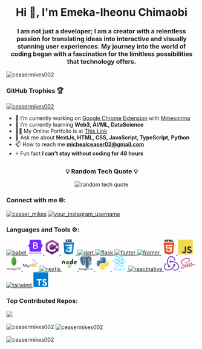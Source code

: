 <h1 align="center">Hi 👋, I'm Emeka-Iheonu Chimaobi</h1>
<h3 align="center">I am not just a developer; I am a creator with a relentless passion for translating ideas into interactive and visually stunning user experiences. My journey into the world of coding began with a fascination for the limitless possibilities that technology offers.</h3>

<p align="left"> <img src="https://komarev.com/ghpvc/?username=ceasermikes002&label=Profile%20views&color=0e75b6&style=flat" alt="ceasermikes002" /> </p>

<h3 align= "left">GitHub Trophies 🏆</h3>
<p align="left"> <a href="https://github.com/ryo-ma/github-profile-trophy"><img src="https://github-profile-trophy.vercel.app/?username=ceasermikes002" alt="ceasermikes002" /></a> </p>

- 🔭 I’m currently working on [Google Chrome Extension](https://github.com/ceasermikes002/google-chrome-extension) with [Mmesonma](https://github.com/Mmeso1/)
- 🌱 I’m currently learning **Web3, AI/ML, DataScience**
- 👨‍💻 My Online Portfolio is at [This Link](https://chima-portfolio.vercel.app/)
- 💬 Ask me about **NextJs, HTML, CSS, JavaScript, TypeScript, Python**
- 📫 How to reach me **michealceaser02@gmail.com**
- ⚡ Fun fact **I can't stay without coding for 48 hours**

<!-- Random Tech Quote -->
<h3 align="center">💡 Random Tech Quote 💡</h3>
<p align="center">
  <img src="https://quotes-github-readme.vercel.app/api?type=horizontal&theme=dark" alt="random tech quote" />
</p>

<!-- Connect with Me -->
<h3 align="left">Connect with me 🌐:</h3>
<p align="left">
  <a href="https://twitter.com/ceaser_mikes" target="blank"><img align="center" src="https://raw.githubusercontent.com/rahuldkjain/github-profile-readme-generator/master/src/images/icons/Social/twitter.svg" alt="ceaser_mikes" height="30" width="40" /></a>
  <a href="https://www.instagram.com/_.ctech_" target="blank"><img align="center" src="https://raw.githubusercontent.com/rahuldkjain/github-profile-readme-generator/master/src/images/icons/Social/instagram.svg" alt="your_instagram_username" height="30" width="40" /></a>
</p>

<!-- Languages and Tools -->
<h3 align="left">Languages and Tools ⚙:</h3>
<p align="left">
  <a href="https://babeljs.io/" target="_blank" rel="noreferrer">
    <img src="https://www.vectorlogo.zone/logos/babeljs/babeljs-icon.svg" alt="babel" width="40" height="40"/>
  </a>
  <a href="https://getbootstrap.com" target="_blank" rel="noreferrer">
    <img src="https://raw.githubusercontent.com/devicons/devicon/master/icons/bootstrap/bootstrap-plain-wordmark.svg" alt="bootstrap" width="40" height="40"/>
  </a>
  <a href="https://www.w3schools.com/cs/" target="_blank" rel="noreferrer">
    <img src="https://raw.githubusercontent.com/devicons/devicon/master/icons/csharp/csharp-original.svg" alt="csharp" width="40" height="40"/>
  </a>
  <a href="https://www.w3schools.com/css/" target="_blank" rel="noreferrer">
    <img src="https://raw.githubusercontent.com/devicons/devicon/master/icons/css3/css3-original-wordmark.svg" alt="css3" width="40" height="40"/>
  </a>
  <a href="https://dart.dev" target="_blank" rel="noreferrer">
    <img src="https://www.vectorlogo.zone/logos/dartlang/dartlang-icon.svg" alt="dart" width="40" height="40"/>
  </a>
  <a href="https://flask.palletsprojects.com/" target="_blank" rel="noreferrer">
    <img src="https://www.vectorlogo.zone/logos/pocoo_flask/pocoo_flask-icon.svg" alt="flask" width="40" height="40"/>
  </a>
  <a href="https://flutter.dev" target="_blank" rel="noreferrer">
    <img src="https://www.vectorlogo.zone/logos/flutterio/flutterio-icon.svg" alt="flutter" width="40" height="40"/>
  </a>
  <a href="https://www.framer.com/" target="_blank" rel="noreferrer">
    <img src="https://www.vectorlogo.zone/logos/framer/framer-icon.svg" alt="framer" width="40" height="40"/>
  </a>
  <a href="https://www.w3.org/html/" target="_blank" rel="noreferrer">
    <img src="https://raw.githubusercontent.com/devicons/devicon/master/icons/html5/html5-original-wordmark.svg" alt="html5" width="40" height="40"/>
  </a>
  <a href="https://developer.mozilla.org/en-US/docs/Web/JavaScript" target="_blank" rel="noreferrer">
    <img src="https://raw.githubusercontent.com/devicons/devicon/master/icons/javascript/javascript-original.svg" alt="javascript" width="40" height="40"/>
  </a>
  <a href="https://www.mongodb.com/" target="_blank" rel="noreferrer">
    <img src="https://raw.githubusercontent.com/devicons/devicon/master/icons/mongodb/mongodb-original-wordmark.svg" alt="mongodb" width="40" height="40"/>
  </a>
  <a href="https://www.mysql.com/" target="_blank" rel="noreferrer">
    <img src="https://raw.githubusercontent.com/devicons/devicon/master/icons/mysql/mysql-original-wordmark.svg" alt="mysql" width="40" height="40"/>
  </a>
  <a href="https://nextjs.org/" target="_blank" rel="noreferrer">
    <img src="https://cdn.worldvectorlogo.com/logos/nextjs-2.svg" alt="nextjs" width="40" height="40"/>
  </a>
  <a href="https://nodejs.org" target="_blank" rel="noreferrer">
    <img src="https://raw.githubusercontent.com/devicons/devicon/master/icons/nodejs/nodejs-original-wordmark.svg" alt="nodejs" width="40" height="40"/>
  </a>
  <a href="https://www.postgresql.org" target="_blank" rel="noreferrer">
    <img src="https://raw.githubusercontent.com/devicons/devicon/master/icons/postgresql/postgresql-original-wordmark.svg" alt="postgresql" width="40" height="40"/>
  </a>
  <a href="https://www.python.org" target="_blank" rel="noreferrer">
    <img src="https://raw.githubusercontent.com/devicons/devicon/master/icons/python/python-original.svg" alt="python" width="40" height="40"/>
  </a>
  <a href="https://reactjs.org/" target="_blank" rel="noreferrer">
    <img src="https://raw.githubusercontent.com/devicons/devicon/master/icons/react/react-original-wordmark.svg" alt="react" width="40" height="40"/>
  </a>
  <a href="https://reactnative.dev/" target="_blank" rel="noreferrer">
    <img src="https://reactnative.dev/img/header_logo.svg" alt="reactnative" width="40" height="40"/>
  </a>
  <a href="https://redux.js.org" target="_blank" rel="noreferrer">
    <img src="https://raw.githubusercontent.com/devicons/devicon/master/icons/redux/redux-original.svg" alt="redux" width="40" height="40"/>
  </a>
  <a href="https://sass-lang.com" target="_blank" rel="noreferrer">
    <img src="https://raw.githubusercontent.com/devicons/devicon/master/icons/sass/sass-original.svg" alt="sass" width="40" height="40"/>
  </a>
  <a href="https://tailwindcss.com/" target="_blank" rel="noreferrer">
    <img src="https://www.vectorlogo.zone/logos/tailwindcss/tailwindcss-icon.svg" alt="tailwind" width="40" height="40"/>
  </a>
  <a href="https://www.typescriptlang.org/" target="_blank" rel="noreferrer">
    <img src="https://raw.githubusercontent.com/devicons/devicon/master/icons/typescript/typescript-original.svg" alt="typescript" width="40" height="40"/>
  </a>
</p>

<!-- Top Contributed Repos -->
<h3 align="left">Top Contributed Repos:</h3>
<p align="left">
  <a href="https://github.com/ceasermikes002/google-chrome-extension">
    <img src="https://github-readme-stats.vercel.app/api/pin/?username=ceasermikes002&repo=google-chrome-extension&theme=dark" />
  </a>
</p>

<!-- GitHub Stats -->
<p><img align="left" src="https://github-readme-stats.vercel.app/api/top-langs?username=ceasermikes002&show_icons=true&locale=en&layout=compact" alt="ceasermikes002" /></p>
<p>&nbsp;<img align="center" src="https://github-readme-stats.vercel.app/api?username=ceasermikes002&show_icons=true&locale=en" alt="ceasermikes002" /></p>
<p><img align="center" src="https://github-readme-streak-stats.herokuapp.com/?user=ceasermikes002&" alt="ceasermikes002" /></p>

   <!--START_SECTION:waka-->
<!--END_SECTION:waka-->
